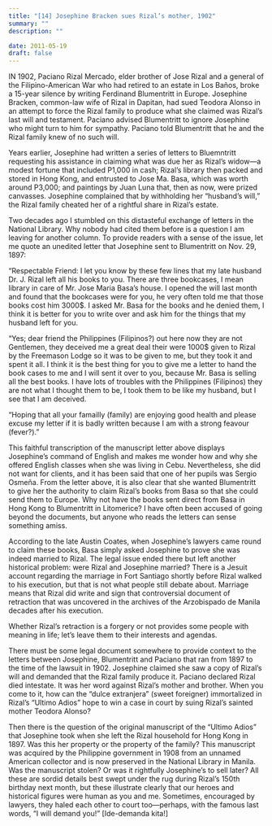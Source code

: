 ```yaml
---
title: "[14] Josephine Bracken sues Rizal’s mother, 1902"
summary: ""
description: ""

date: 2011-05-19
draft: false
---
```


IN 1902, Paciano Rizal Mercado, elder brother of Jose Rizal and a general of the Filipino-American War who had retired to an estate in Los Baños, broke a 15-year silence by writing Ferdinand Blumentritt in Europe. Josephine Bracken, common-law wife of Rizal in Dapitan, had sued Teodora Alonso in an attempt to force the Rizal family to produce what she claimed was Rizal’s last will and testament. Paciano advised Blumentritt to ignore Josephine who might turn to him for sympathy. Paciano told Blumentritt that he and the Rizal family knew of no such will.

Years earlier, Josephine had written a series of letters to Bluemntritt requesting his assistance in claiming what was due her as Rizal’s widow—a modest fortune that included P1,000 in cash; Rizal’s library then packed and stored in Hong Kong, and entrusted to Jose Ma. Basa, which was worth around P3,000; and paintings by Juan Luna that, then as now, were prized canvasses. Josephine complained that by withholding her “husband’s will,” the Rizal family cheated her of a rightful share in Rizal’s estate.

Two decades ago I stumbled on this distasteful exchange of letters in the National Library. Why nobody had cited them before is a question I am leaving for another column. To provide readers with a sense of the issue, let me quote an unedited letter that Josephine sent to Blumentritt on Nov. 29, 1897:

“Respectable Friend: I let you know by these few lines that my late husband Dr. J. Rizal left all his books to you. There are three bookcases, I mean library in care of Mr. Jose Maria Basa’s house. I opened the will last month and found that the bookcases were for you, he very often told me that those books cost him 3000$. I asked Mr. Basa for the books and he denied them, I think it is better for you to write over and ask him for the things that my husband left for you.

“Yes; dear friend the Philippines (Filipinos?) out here now they are not Gentlemen, they deceived me a great deal their were 1000$ given to Rizal by the Freemason Lodge so it was to be given to me, but they took it and spent it all. I think it is the best thing for you to give me a letter to hand the book cases to me and I will sent it over to you, because Mr. Basa is selling all the best books. I have lots of troubles with the Philippines (Filipinos) they are not what I thought them to be, I took them to be like my husband, but I see that I am deceived.

“Hoping that all your famailly (family) are enjoying good health and please excuse my letter if it is badly written because I am with a strong feavour (fever?).”

This faithful transcription of the manuscript letter above displays Josephine’s command of English and makes me wonder how and why she offered English classes when she was living in Cebu. Nevertheless, she did not want for clients, and it has been said that one of her pupils was Sergio Osmeña. From the letter above, it is also clear that she wanted Blumentritt to give her the authority to claim Rizal’s books from Basa so that she could send them to Europe. Why not have the books sent direct from Basa in Hong Kong to Blumentritt in Litomerice? I have often been accused of going beyond the documents, but anyone who reads the letters can sense something amiss.

According to the late Austin Coates, when Josephine’s lawyers came round to claim these books, Basa simply asked Josephine to prove she was indeed married to Rizal. The legal issue ended there but left another historical problem: were Rizal and Josephine married? There is a Jesuit account regarding the marriage in Fort Santiago shortly before Rizal walked to his execution, but that is not what people still debate about. Marriage means that Rizal did write and sign that controversial document of retraction that was uncovered in the archives of the Arzobispado de Manila decades after his execution.

Whether Rizal’s retraction is a forgery or not provides some people with meaning in life; let’s leave them to their interests and agendas.

There must be some legal document somewhere to provide context to the letters between Josephine, Blumentritt and Paciano that ran from 1897 to the time of the lawsuit in 1902. Josephine claimed she saw a copy of Rizal’s will and demanded that the Rizal family produce it. Paciano declared Rizal died intestate. It was her word against Rizal’s mother and brother. When you come to it, how can the “dulce extranjera” (sweet foreigner) immortalized in Rizal’s “Ultimo Adios” hope to win a case in court by suing Rizal’s sainted mother Teodora Alonso?

Then there is the question of the original manuscript of the “Ultimo Adios” that Josephine took when she left the Rizal household for Hong Kong in 1897. Was this her property or the property of the family? This manuscript was acquired by the Philippine government in 1908 from an unnamed American collector and is now preserved in the National Library in Manila. Was the manuscript stolen? Or was it rightfully Josephine’s to sell later? All these are sordid details best swept under the rug during Rizal’s 150th birthday next month, but these illustrate clearly that our heroes and historical figures were human as you and me. Sometimes, encouraged by lawyers, they haled each other to court too—perhaps, with the famous last words, “I will demand you!” [Ide-demanda kita!]
